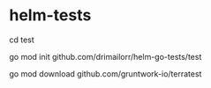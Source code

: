 # helm-tests

cd test

go mod init github.com/drimailorr/helm-go-tests/test

go mod download github.com/gruntwork-io/terratest
